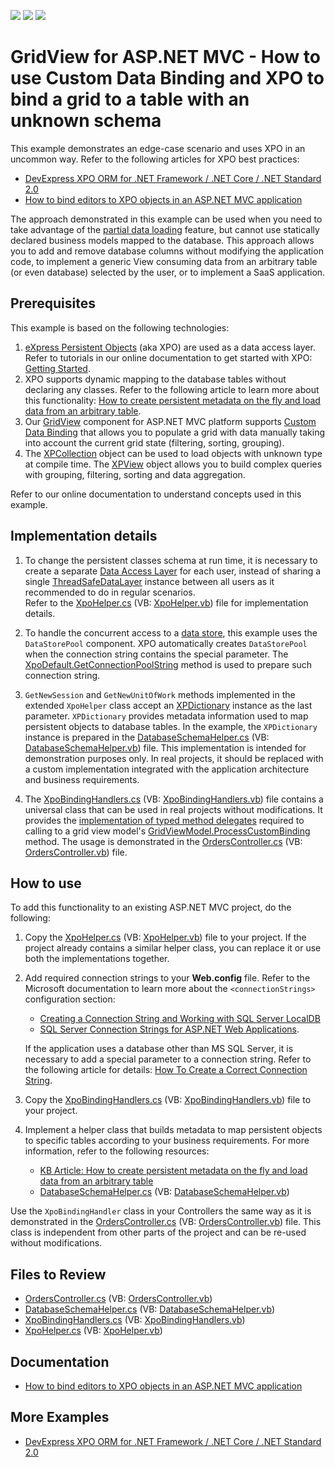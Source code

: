 <!-- default badges list -->
![](https://img.shields.io/endpoint?url=https://codecentral.devexpress.com/api/v1/VersionRange/128551043/17.2.3%2B)
[![](https://img.shields.io/badge/Open_in_DevExpress_Support_Center-FF7200?style=flat-square&logo=DevExpress&logoColor=white)](https://supportcenter.devexpress.com/ticket/details/T602001)
[![](https://img.shields.io/badge/📖_How_to_use_DevExpress_Examples-e9f6fc?style=flat-square)](https://docs.devexpress.com/GeneralInformation/403183)
<!-- default badges end -->

# GridView for ASP.NET MVC - How to use Custom Data Binding and XPO to bind a grid to a table with an unknown schema

This example demonstrates an edge-case scenario and uses XPO in an uncommon way. Refer to the following articles for XPO best practices:

* [DevExpress XPO ORM for .NET Framework / .NET Core / .NET Standard 2.0](https://github.com/DevExpress/XPO/tree/master/Tutorials/ASP.NET/WebForms/CS)
* [How to bind editors to XPO objects in an ASP.NET MVC application](https://supportcenter.devexpress.com/ticket/details/k18525/how-to-bind-editors-to-xpo-objects-in-an-asp-net-mvc-application)

The approach demonstrated in this example can be used when you need to take advantage of the [partial data loading](https://docs.devexpress.com/AspNetMvc/14760/components/grid-view/binding-to-data/binding-to-large-data-database-server-mode) feature, but cannot use statically declared business models mapped to the database. This approach allows you to add and remove database columns without modifying the application code, to implement a generic View consuming data from an arbitrary table (or even database) selected by the user, or to implement a SaaS application.

## Prerequisites

This example is based on the following technologies:
1. [eXpress Persistent Objects](https://docs.devexpress.com/XPO/1998/express-persistent-objects) (aka XPO) are used as a data access layer. Refer to tutorials in our online documentation to get started with XPO: [Getting Started](https://docs.devexpress.com/XPO/2263/getting-started).
2. XPO supports dynamic mapping to the database tables without declaring any classes.  Refer to the following article to learn more about this functionality: [How to create persistent metadata on the fly and load data from an arbitrary table](https://supportcenter.devexpress.com/ticket/details/k18482/how-to-create-persistent-metadata-on-the-fly-and-load-data-from-an-arbitrary-table).
3. Our [GridView](https://docs.devexpress.com/AspNetMvc/8966/components/grid-view) component for ASP.NET MVC platform supports [Custom Data Binding](https://docs.devexpress.com/AspNetMvc/14321/components/grid-view/binding-to-data/custom-data-binding) that allows you to populate a grid with data manually taking into account the current grid state (filtering, sorting, grouping).
4. The [XPCollection](https://docs.devexpress.com/XPO/DevExpress.Xpo.XPCollection) object can be used to load objects with unknown type at compile time. The [XPView](https://docs.devexpress.com/XPO/DevExpress.Xpo.XPView) object allows you to build complex queries with grouping, filtering, sorting and data aggregation.

Refer to our online documentation to understand concepts used in this example.


## Implementation details

1. To change the persistent classes schema at run time, it is necessary to create a separate [Data Access Layer](https://docs.devexpress.com/XPO/2123/connect-to-a-data-store) for each user, instead of sharing a single [ThreadSafeDataLayer](https://docs.devexpress.com/XPO/DevExpress.Xpo.ThreadSafeDataLayer) instance between all users as it recommended to do in regular scenarios.  
Refer to the [XpoHelper.cs](./CS/XPCustomBindingExample/XPO/XpoHelper.cs) (VB: [XpoHelper.vb](./VB/XPCustomBindingExample/XPO/XpoHelper.vb)) file for implementation details.
 
1. To handle the concurrent access to a [data store](https://docs.devexpress.com/CoreLibraries/DevExpress.Xpo.DB.IDataStore), this example uses the `DataStorePool` component. XPO automatically creates `DataStorePool` when the connection string contains the special parameter. The [XpoDefault.GetConnectionPoolString](https://docs.devexpress.com/XPO/devexpress.xpo.xpodefault.getconnectionpoolstring.overloads) method is used to prepare such connection string.
 
1. `GetNewSession` and `GetNewUnitOfWork` methods implemented in the extended `XpoHelper` class accept an [XPDictionary](https://docs.devexpress.com/XPO/DevExpress.Xpo.Metadata.XPDictionary) instance as the last parameter. `XPDictionary` provides metadata information used to map persistent objects to database tables. In the example, the `XPDictionary` instance is prepared in the [DatabaseSchemaHelper.cs](./CS/XPCustomBindingExample/XPO/DatabaseSchemaHelper.cs) (VB: [DatabaseSchemaHelper.vb](./VB/XPCustomBindingExample/XPO/DatabaseSchemaHelper.vb)) file. This implementation is intended for demonstration purposes only. In real projects, it should be replaced with a custom implementation integrated with the application architecture and business requirements.
 
1. The [XpoBindingHandlers.cs](./CS/XPCustomBindingExample/XPO/XpoBindingHandlers.cs) (VB: [XpoBindingHandlers.vb](./VB/XPCustomBindingExample/XPO/XpoBindingHandlers.vb)) file contains a universal class that can be used in real projects without modifications. It provides the [implementation of typed method delegates](https://docs.devexpress.com/AspNetMvc/14553/components/grid-view/binding-to-data/custom-data-binding/implementation-of-typed-method-delegates) required to calling to a grid view model's [GridViewModel.ProcessCustomBinding](https://docs.devexpress.com/AspNetMvc/DevExpress.Web.Mvc.GridViewModel.ProcessCustomBinding.overloads) method. The usage is demonstrated in the [OrdersController.cs](./CS/XPCustomBindingExample/Controllers/OrdersController.cs) (VB: [OrdersController.vb](./VB/XPCustomBindingExample/Controllers/OrdersController.vb)) file.
 
 
## How to use


To add this functionality to an existing ASP.NET MVC project, do the following:

1. Copy the [XpoHelper.cs](./CS/XPCustomBindingExample/XPO/XpoHelper.cs) (VB: [XpoHelper.vb](./VB/XPCustomBindingExample/XPO/XpoHelper.vb)) file to your project. If the project already contains a similar helper class, you can replace it or use both the implementations together.
2. Add required connection strings to your **Web.config** file. Refer to the Microsoft documentation to learn more about the `<connectionStrings>` configuration section: 
    * [Creating a Connection String and Working with SQL Server LocalDB](https://learn.microsoft.com/en-us/aspnet/mvc/overview/getting-started/introduction/creating-a-connection-string)
    * [SQL Server Connection Strings for ASP.NET Web Applications](https://learn.microsoft.com/en-us/previous-versions/aspnet/jj653752(v=vs.110)?redirectedfrom=MSDN). 
    
    If the application uses a database other than MS SQL Server, it is necessary to add a special parameter to a connection string. Refer to the following article for details: [How To Create a Correct Connection String](https://docs.devexpress.com/XPO/2114/product-information/database-systems-supported-by-xpo#how-to-create-a-correct-connection-string).
3. Copy the [XpoBindingHandlers.cs](./CS/XPCustomBindingExample/XPO/XpoBindingHandlers.cs) (VB: [XpoBindingHandlers.vb](./VB/XPCustomBindingExample/XPO/XpoBindingHandlers.vb)) file to your project.
4. Implement a helper class that builds metadata to map persistent objects to specific tables according to your business requirements. For more information, refer to the following resources:

    * [KB Article: How to create persistent metadata on the fly and load data from an arbitrary table](https://supportcenter.devexpress.com/ticket/details/k18482/how-to-create-persistent-metadata-on-the-fly-and-load-data-from-an-arbitrary-table)
    * [DatabaseSchemaHelper.cs](./CS/XPCustomBindingExample/XPO/DatabaseSchemaHelper.cs) (VB: [DatabaseSchemaHelper.vb](./VB/XPCustomBindingExample/XPO/DatabaseSchemaHelper.vb))

Use the `XpoBindingHandler` class in your Controllers the same way as it is demonstrated in the [OrdersController.cs](./CS/XPCustomBindingExample/Controllers/OrdersController.cs) (VB: [OrdersController.vb](./VB/XPCustomBindingExample/Controllers/OrdersController.vb)) file. This class is independent from other parts of the project and can be re-used without modifications.

## Files to Review

* [OrdersController.cs](./CS/XPCustomBindingExample/Controllers/OrdersController.cs) (VB: [OrdersController.vb](./VB/XPCustomBindingExample/Controllers/OrdersController.vb))
* [DatabaseSchemaHelper.cs](./CS/XPCustomBindingExample/XPO/DatabaseSchemaHelper.cs) (VB: [DatabaseSchemaHelper.vb](./VB/XPCustomBindingExample/XPO/DatabaseSchemaHelper.vb))
* [XpoBindingHandlers.cs](./CS/XPCustomBindingExample/XPO/XpoBindingHandlers.cs) (VB: [XpoBindingHandlers.vb](./VB/XPCustomBindingExample/XPO/XpoBindingHandlers.vb))
* [XpoHelper.cs](./CS/XPCustomBindingExample/XPO/XpoHelper.cs) (VB: [XpoHelper.vb](./VB/XPCustomBindingExample/XPO/XpoHelper.vb))

## Documentation

* [How to bind editors to XPO objects in an ASP.NET MVC application](https://supportcenter.devexpress.com/ticket/details/k18525/how-to-bind-editors-to-xpo-objects-in-an-asp-net-mvc-application)

## More Examples

* [DevExpress XPO ORM for .NET Framework / .NET Core / .NET Standard 2.0](https://github.com/DevExpress/XPO/tree/master/Tutorials/ASP.NET/WebForms/CS)
